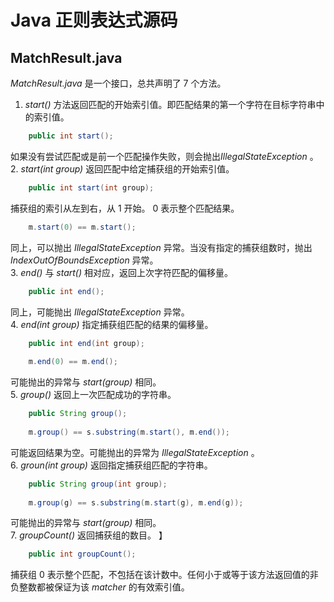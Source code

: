 # Java 正则表达式源码 #
  
## MatchResult.java ##
  
*MatchResult.java* 是一个接口，总共声明了 7 个方法。    
 
1. *start()* 方法返回匹配的开始索引值。即匹配结果的第一个字符在目标字符串中的索引值。
```Java
	public int start();
```  
如果没有尝试匹配或是前一个匹配操作失败，则会抛出*IllegalStateException* 。    
2. *start(int group)* 返回匹配中给定捕获组的开始索引值。  
```Java
	public int start(int group);
```  
捕获组的索引从左到右，从 1 开始。 0 表示整个匹配结果。  
```Java
	m.start(0) == m.start();
```  
同上，可以抛出 *IllegalStateException* 异常。当没有指定的捕获组数时，抛出 *IndexOutOfBoundsException* 异常。  
3. *end()* 与 *start()* 相对应，返回上次字符匹配的偏移量。  
```Java  
	public int end();
```  
同上，可能抛出 *IllegalStateException* 异常。  
4. *end(int group)* 指定捕获组匹配的结果的偏移量。  
```Java
	public int end(int group);		
			
	m.end(0) == m.end();
```
可能抛出的异常与 *start(group)* 相同。  
5. *group()* 返回上一次匹配成功的字符串。  
```Java  
	public String group();  
  
	m.group() == s.substring(m.start(), m.end());
```  
可能返回结果为空。可能抛出的异常为 *IllegalStateException* 。  
6. *groun(int group)* 返回指定捕获组匹配的字符串。   
```Java
	public String group(int group);
  
	m.group(g) == s.substring(m.start(g), m.end(g));
```  
可能抛出的异常与 *start(group)* 相同。  
7. *groupCount()* 返回捕获组的数目。  】
```Java 
	public int groupCount();
```
捕获组 0 表示整个匹配，不包括在该计数中。任何小于或等于该方法返回值的非负整数都被保证为该 *matcher* 的有效索引值。